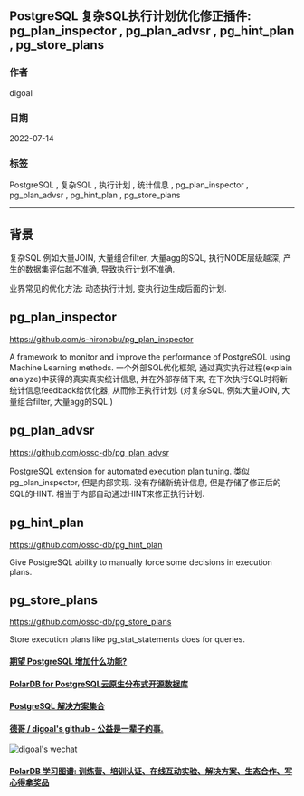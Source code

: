 ## PostgreSQL 复杂SQL执行计划优化修正插件: pg_plan_inspector , pg_plan_advsr , pg_hint_plan , pg_store_plans  
        
### 作者        
digoal        
        
### 日期        
2022-07-14        
        
### 标签        
PostgreSQL , 复杂SQL , 执行计划 , 统计信息 , pg_plan_inspector , pg_plan_advsr , pg_hint_plan , pg_store_plans   
        
----        
        
## 背景       
复杂SQL 例如大量JOIN, 大量组合filter, 大量agg的SQL, 执行NODE层级越深, 产生的数据集评估越不准确, 导致执行计划不准确.   
  
业界常见的优化方法: 动态执行计划, 变执行边生成后面的计划.   
  
## pg_plan_inspector  
https://github.com/s-hironobu/pg_plan_inspector  
  
A framework to monitor and improve the performance of PostgreSQL using Machine Learning methods. 一个外部SQL优化框架, 通过真实执行过程(explain analyze)中获得的真实真实统计信息, 并在外部存储下来, 在下次执行SQL时将新统计信息feedback给优化器, 从而修正执行计划. (对复杂SQL, 例如大量JOIN, 大量组合filter, 大量agg的SQL.)   
  
## pg_plan_advsr  
https://github.com/ossc-db/pg_plan_advsr  
      
PostgreSQL extension for automated execution plan tuning. 类似pg_plan_inspector, 但是内部实现. 没有存储新统计信息, 但是存储了修正后的SQL的HINT. 相当于内部自动通过HINT来修正执行计划.   
  
## pg_hint_plan  
https://github.com/ossc-db/pg_hint_plan  
  
Give PostgreSQL ability to manually force some decisions in execution plans.  
  
## pg_store_plans  
https://github.com/ossc-db/pg_store_plans  
  
Store execution plans like pg_stat_statements does for queries.  
  
  
  
#### [期望 PostgreSQL 增加什么功能?](https://github.com/digoal/blog/issues/76 "269ac3d1c492e938c0191101c7238216")
  
  
#### [PolarDB for PostgreSQL云原生分布式开源数据库](https://github.com/ApsaraDB/PolarDB-for-PostgreSQL "57258f76c37864c6e6d23383d05714ea")
  
  
#### [PostgreSQL 解决方案集合](https://yq.aliyun.com/topic/118 "40cff096e9ed7122c512b35d8561d9c8")
  
  
#### [德哥 / digoal's github - 公益是一辈子的事.](https://github.com/digoal/blog/blob/master/README.md "22709685feb7cab07d30f30387f0a9ae")
  
  
![digoal's wechat](../pic/digoal_weixin.jpg "f7ad92eeba24523fd47a6e1a0e691b59")
  
  
#### [PolarDB 学习图谱: 训练营、培训认证、在线互动实验、解决方案、生态合作、写心得拿奖品](https://www.aliyun.com/database/openpolardb/activity "8642f60e04ed0c814bf9cb9677976bd4")
  
